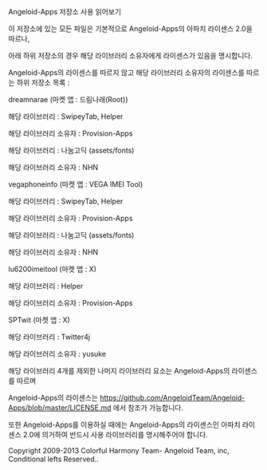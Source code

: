 Angeloid-Apps 저장소 사용 읽어보기

이 저장소에 있는 모든 파일은 기본적으로 Angeloid-Apps의 아파치 라이센스 2.0을 따르나,

아래 하위 저장소의 경우 해당 라이브러리 소유자에게 라이센스가 있음을 명시합니다.

Angeloid-Apps의 라이센스를 따르지 않고 해당 라이브러리 소유자의 라이센스를 따르는 하위 저장소 목록 :

dreamnarae (마켓 앱 : 드림나래(Root))

해당 라이브러리 : SwipeyTab, Helper

해당 라이브러리 소유자 : Provision-Apps

해당 라이브러리 : 나눔고딕 (assets/fonts)

해당 라이브러리 소유자 : NHN

vegaphoneinfo (마켓 앱 : VEGA IMEI Tool)

해당 라이브러리 : SwipeyTab, Helper

해당 라이브러리 소유자 : Provision-Apps

해당 라이브러리 : 나눔고딕 (assets/fonts)

해당 라이브러리 소유자 : NHN

lu6200imeitool (마켓 앱 : X)

해당 라이브러리 : Helper

해당 라이브러리 소유자 : Provision-Apps

SPTwit (마켓 앱 : X)

해당 라이브러리 : Twitter4j

해당 라이브러리 소유자 : yusuke

해당 라이브러리 4개를 제외한 나머지 라이브러리 요소는 Angeloid-Apps의 라이센스를 따르며

Angeloid-Apps의 라이센스는 https://github.com/AngeloidTeam/Angeloid-Apps/blob/master/LICENSE.md 에서 참조가 가능합니다.

또한 Angeloid-Apps를 이용하실 때에는 Angeloid-Apps의 라이센스인 아파치 라이센스 2.0에 의거하여 반드시 사용 라이브러리를 명시해주어야 합니다.

Copyright 2009-2013 Colorful Harmony Team- Angeloid Team, inc, Conditional lefts Reserved.. 
